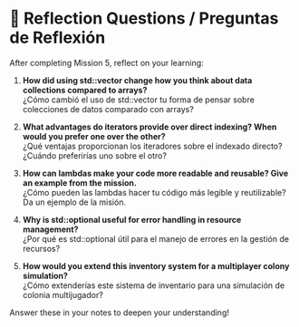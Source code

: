 # 🤔 Reflection Questions / Preguntas de Reflexión

After completing Mission 5, reflect on your learning:

1. **How did using std::vector change how you think about data collections compared to arrays?**  
   ¿Cómo cambió el uso de std::vector tu forma de pensar sobre colecciones de datos comparado con arrays?

2. **What advantages do iterators provide over direct indexing? When would you prefer one over the other?**  
   ¿Qué ventajas proporcionan los iteradores sobre el indexado directo? ¿Cuándo preferirías uno sobre el otro?

3. **How can lambdas make your code more readable and reusable? Give an example from the mission.**  
   ¿Cómo pueden las lambdas hacer tu código más legible y reutilizable? Da un ejemplo de la misión.

4. **Why is std::optional useful for error handling in resource management?**  
   ¿Por qué es std::optional útil para el manejo de errores en la gestión de recursos?

5. **How would you extend this inventory system for a multiplayer colony simulation?**  
   ¿Cómo extenderías este sistema de inventario para una simulación de colonia multijugador?

Answer these in your notes to deepen your understanding!
